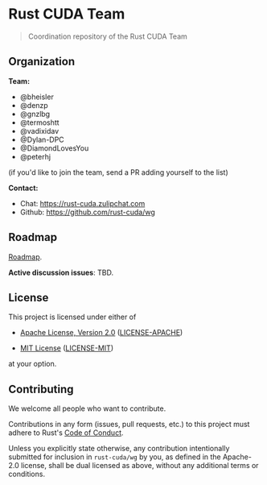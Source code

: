 # Rust CUDA Team

> Coordination repository of the Rust CUDA Team

## Organization

**Team:**

* @bheisler
* @denzp
* @gnzlbg
* @termoshtt
* @vadixidav
* @Dylan-DPC
* @DiamondLovesYou
* @peterhj

(if you'd like to join the team, send a PR adding yourself to the list)

**Contact:**

* Chat: https://rust-cuda.zulipchat.com
* Github: https://github.com/rust-cuda/wg

## Roadmap

[Roadmap](documents/roadmap.md).

**Active discussion issues**: TBD.

## License

This project is licensed under either of

* [Apache License, Version 2.0](http://www.apache.org/licenses/LICENSE-2.0)
  ([LICENSE-APACHE](LICENSE-APACHE))

* [MIT License](http://opensource.org/licenses/MIT)
  ([LICENSE-MIT](LICENSE-MIT))

at your option.

## Contributing

We welcome all people who want to contribute.

Contributions in any form (issues, pull requests, etc.) to this project
must adhere to Rust's [Code of Conduct].

Unless you explicitly state otherwise, any contribution intentionally submitted
for inclusion in `rust-cuda/wg` by you, as defined in the Apache-2.0 license,
shall be dual licensed as above, without any additional terms or conditions.

[Code of Conduct]: https://www.rust-lang.org/en-US/conduct.html
